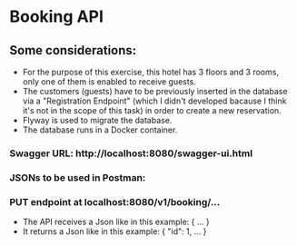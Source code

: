 # Booking API

## Some considerations:

- For the purpose of this exercise, this hotel has 3 floors and 3 rooms, only one of them is enabled to receive guests.
- The customers (guests) have to be previously inserted in the database via a "Registration Endpoint" (which I didn't developed bacause I think it's not in the scope of this task) in order to create a new reservation.
- Flyway is used to migrate the database.
- The database runs in a Docker container.

### Swagger URL: http://localhost:8080/swagger-ui.html

### JSONs to be used in Postman:

### PUT endpoint at localhost:8080/v1/booking/...
- The API receives a Json like in this example:
  {
...
  }
- It returns a Json like in this example:
  {
  "id": 1,
...
  }